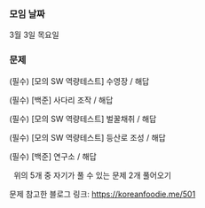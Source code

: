 ### 모임 날짜
3월 3일 목요일

### 문제
(필수) [모의 SW 역량테스트] 수영장 / 해답
&nbsp;

(필수) [백준] 사다리 조작  / 해답
&nbsp;

(필수) [모의 SW 역량테스트] 벌꿀채취 / 해답
&nbsp;

(필수) [모의 SW 역량테스트] 등산로 조성 / 해답
&nbsp;

(필수) [백준] 연구소 / 해답

&nbsp;
위의 5개 중 자기가 풀 수 있는 문제 2개 풀어오기 
&nbsp;

문제 참고한 블로그 링크: https://koreanfoodie.me/501